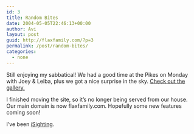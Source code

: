 ```yaml
---
id: 3
title: Random Bites
date: 2004-05-05T22:46:13+00:00
author: Avi
layout: post
guid: http://flaxfamily.com/?p=3
permalink: /post/random-bites/
categories:
  - none
---
```

Still enjoying my sabbatical! We had a good time at the Pikes on Monday with Joey & Leiba, plus we got a nice surprise in the sky. [Check out the gallery.](gallery.php?galleryurl=galleries/2004/3may04/index.html)

I finished moving the site, so it&#8217;s no longer being served from our house. Our main domain is now flaxfamily.com. Hopefully some new features coming soon!

I&#8217;ve been [iSighting](avi/).